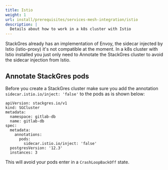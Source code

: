 ```yaml
---
title: Istio
weight: 1
url: install/prerequisites/services-mesh-integration/istio
description: |
  Details about how to work in a k8s cluster with Istio
---
```


StackGres already has an implementation of Envoy, the sidecar injected by Istio (istio-proxy) it's not compatible at the moment.
In a k8s cluster with Istio installed you just only need to Annotate the StackGres cluster to avoid the sidecar injection from Istio.

## Annotate StackGres pods

Before you create a StackGres cluster make sure you add the annotation `sidecar.istio.io/inject: 'false'` to the pods as is shown below:

```
apiVersion: stackgres.io/v1
kind: SGCluster
metadata:
  namespace: gitlab-db
  name: gitlab-db
spec:
  metadata:
    annotations:
      pods:
        sidecar.istio.io/inject: 'false'
  postgresVersion: '12.3'
  instances: 3
```

This will avoid your pods enter in a `CrashLoopBackOff` state.

